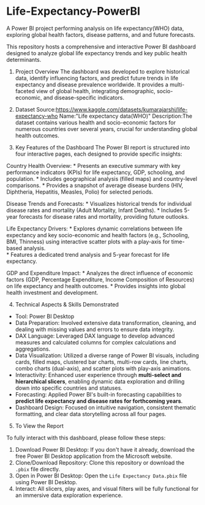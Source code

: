 # Life-Expectancy-PowerBI
A Power BI project performing analysis on life expectancy(WHO) data, exploring global health factors, disease patterns, and and future forecasts.

This repository hosts a comprehensive and interactive Power BI dashboard designed to analyze global life expectancy trends and key public health determinants.

1. Project Overview
The dashboard was developed to explore historical data, identify influencing factors, and predict future trends in life expectancy and disease prevalence worldwide. It provides a multi-faceted view of global health, integrating demographic, socio-economic, and disease-specific indicators.

2. Dataset
Source:https://www.kaggle.com/datasets/kumarajarshi/life-expectancy-who
Name:"Life expectancy data(WHO)"
Description:The dataset contains various health and socio-economic factors for numerous countries over several years, crucial for understanding global health outcomes.

3. Key Features of the Dashboard
The Power BI report is structured into four interactive pages, each designed to provide specific insights:
    
  Country Health Overview:
    * Presents an executive summary with key performance indicators (KPIs) for life expectancy, GDP, schooling, and population.
    * Includes geographical analysis (filled maps) and country-level comparisons.
    * Provides a snapshot of average disease burdens (HIV, Diphtheria, Hepatitis, Measles, Polio) for selected periods.

  Disease Trends and Forecasts:
    * Visualizes historical trends for individual disease rates and mortality (Adult Mortality, Infant Deaths).
    * Includes 5-year forecasts for disease rates and mortality, providing future outlooks.

  Life Expectancy Drivers:
    * Explores dynamic correlations between life expectancy and key socio-economic and health factors (e.g., Schooling, BMI, Thinness) using interactive scatter plots with a play-axis for time-based analysis.    
    * Features a dedicated trend analysis and 5-year forecast for life expectancy.

  GDP and Expenditure Impact:
    * Analyzes the direct influence of economic factors (GDP, Percentage Expenditure, Income Composition of Resources) on life expectancy and health outcomes.
    * Provides insights into global health investment and development.

4. Technical Aspects & Skills Demonstrated

* Tool: Power BI Desktop
* Data Preparation: Involved extensive data transformation, cleaning, and dealing with missing values and errors to ensure data integrity.
* DAX Language: Leveraged DAX language to develop advanced measures and calculated columns for complex calculations and aggregations.
* Data Visualization: Utilized a diverse range of Power BI visuals, including cards, filled maps, clustered bar charts, multi-row cards, line charts, combo charts (dual-axis), and scatter plots with play-axis animations.
* Interactivity: Enhanced user experience through **multi-select and hierarchical slicers**, enabling dynamic data exploration and drilling down into specific countries and statuses.
* Forecasting: Applied Power BI's built-in forecasting capabilities to **predict life expectancy and disease rates for forthcoming years**.
* Dashboard Design: Focused on intuitive navigation, consistent thematic formatting, and clear data storytelling across all four pages.

5. To View the Report

To fully interact with this dashboard, please follow these steps:

1.  Download Power BI Desktop: If you don't have it already, download the free Power BI Desktop application from the Microsoft website.
2.  Clone/Download Repository: Clone this repository or download the `.pbix` file directly.
3.  Open in Power BI Desktop: Open the `Life Expectancy Data.pbix` file using Power BI Desktop.
4.  Interact: All slicers, play axes, and visual filters will be fully functional for an immersive data exploration experience.
